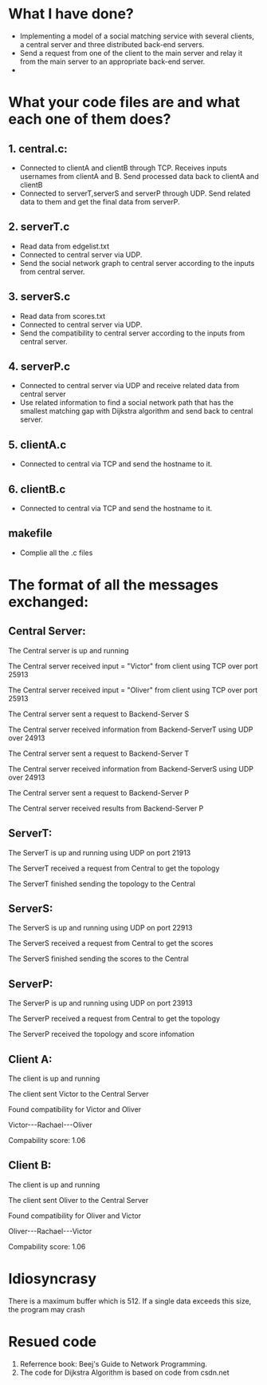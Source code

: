# What I have done?

- Implementing a model of a social matching service with several clients, a central server and three distributed back-end servers. 
- Send a request from one of the client to the main server and relay it from the main server to an appropriate back-end server.
- 

# What your code files are and what each one of them does?

## 1. central.c:
-  Connected to clientA and clientB through TCP. Receives inputs usernames from clientA and B. Send processed data back to clientA and clientB
- Connected to serverT,serverS and serverP through UDP. Send related data to them and get the final data from serverP.
## 2. serverT.c
- Read data from edgelist.txt
- Connected to central server via UDP.
- Send the social network graph to central server according to the inputs from central server.
## 3. serverS.c
- Read data from scores.txt
- Connected to central server via UDP.
- Send the compatibility to central server according to the inputs from central server.
## 4. serverP.c
- Connected to central server via UDP and receive related data from central server 
- Use related information to find a social network path that has the smallest matching gap with Dijkstra algorithm and send back to central server.
## 5. clientA.c
- Connected to central via TCP and send the hostname to it.
## 6. clientB.c
- Connected to central via TCP and send the hostname to it.
## makefile
- Complie all the .c files

# The format of all the messages exchanged:

## Central Server:
The Central server is up and running

The Central server received input = "Victor" from client using TCP over port 25913

The Central server received input = "Oliver" from client using TCP over port 25913

The Central server sent a request to Backend-Server S

The Central server received information from Backend-ServerT using UDP over 24913

The Central server sent a request to Backend-Server T

The Central server received information from Backend-ServerS using UDP over 24913

The Central server sent a request to Backend-Server P

The Central server received results from Backend-Server P

## ServerT:
The ServerT is up and running using UDP on port 21913

The ServerT received a request from Central to get the topology

The ServerT finished sending the topology to the Central

## ServerS:
The ServerS is up and running using UDP on port 22913

The ServerS received a request from Central to get the scores

The ServerS finished sending the scores to the Central

## ServerP:
The ServerP is up and running using UDP on port 23913

The ServerP received a request from Central to get the topology

The ServerP received the topology and score infomation

## Client A:
The client is up and running

The client sent Victor to the Central Server

Found compatibility for Victor and Oliver

Victor---Rachael---Oliver

Compability score: 1.06

## Client B:
The client is up and running

The client sent Oliver to the Central Server

Found compatibility for Oliver and Victor

Oliver---Rachael---Victor

Compability score: 1.06


# Idiosyncrasy
There is a maximum buffer which is 512. If a single data exceeds this size, the program may crash

# Resued code
1. Referrence book: Beej's Guide to Network Programming.
2. The code for Dijkstra Algorithm is based on code from csdn.net